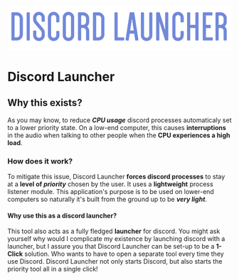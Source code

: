 ![](Images/readme_logo.png)


# **Discord Launcher**

## **Why this exists?**
As you may know, to reduce **_CPU usage_** discord processes automaticaly set to a lower priority state. On a low-end computer, this causes **interruptions** in the audio when talking to other people when the **CPU experiences a high load**. 

### **How does it work?**
To mitigate this issue, Discord Launcher **forces discord processes** to stay at a **level of _priority_** chosen by the user.
It uses a **lightweight** process listener module. This application's purpose is to be used on lower-end computers so naturally it's built from the ground up to be **_very light_**.

#### **Why use this as a discord launcher?**

This tool also acts as a fully fledged **launcher** for discord. You might ask yourself why would I complicate my existence by launching discord with a launcher, but I assure you that Discord Launcher can be set-up to be a **1-Click** solution. Who wants to have to open a separate tool every time they use Discord. Discord Launcher not only starts Discord, but also starts the priority tool all in a single click!

